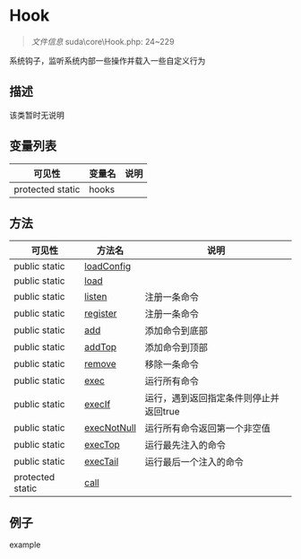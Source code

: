 #  Hook 

> *文件信息* suda\core\Hook.php: 24~229


系统钩子，监听系统内部一些操作并载入一些自定义行为


## 描述



该类暂时无说明


## 变量列表
| 可见性 |  变量名   | 说明 |
|--------|----|------|
| protected  static  | hooks | | 

## 方法

| 可见性 | 方法名 | 说明 |
|--------|-------|------|
|  public  static|[loadConfig](Hook/loadConfig.md) |  |
|  public  static|[load](Hook/load.md) |  |
|  public  static|[listen](Hook/listen.md) | 注册一条命令 |
|  public  static|[register](Hook/register.md) | 注册一条命令 |
|  public  static|[add](Hook/add.md) | 添加命令到底部 |
|  public  static|[addTop](Hook/addTop.md) | 添加命令到顶部 |
|  public  static|[remove](Hook/remove.md) | 移除一条命令 |
|  public  static|[exec](Hook/exec.md) | 运行所有命令 |
|  public  static|[execIf](Hook/execIf.md) | 运行，遇到返回指定条件则停止并返回true |
|  public  static|[execNotNull](Hook/execNotNull.md) | 运行所有命令返回第一个非空值 |
|  public  static|[execTop](Hook/execTop.md) | 运行最先注入的命令 |
|  public  static|[execTail](Hook/execTail.md) | 运行最后一个注入的命令 |
|  protected  static|[call](Hook/call.md) |  |
 

## 例子

example